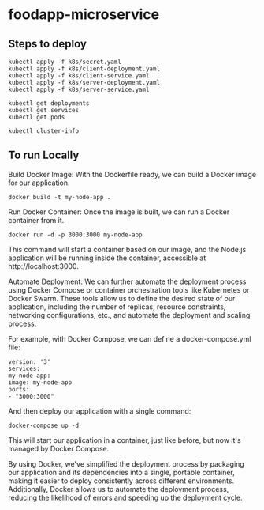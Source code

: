 # foodapp-microservice

## Steps to deploy

```
kubectl apply -f k8s/secret.yaml
kubectl apply -f k8s/client-deployment.yaml
kubectl apply -f k8s/client-service.yaml   
kubectl apply -f k8s/server-deployment.yaml
kubectl apply -f k8s/server-service.yaml

kubectl get deployments
kubectl get services   
kubectl get pods

kubectl cluster-info
```

## To run Locally
Build Docker Image: With the Dockerfile ready, we can build a Docker image for our application.
```
docker build -t my-node-app .
```
Run Docker Container: Once the image is built, we can run a Docker container from it.
```
docker run -d -p 3000:3000 my-node-app
```
This command will start a container based on our image, and the Node.js application will be running inside the container, accessible at http://localhost:3000.

Automate Deployment: We can further automate the deployment process using Docker Compose or container orchestration tools like Kubernetes or Docker Swarm. These tools allow us to define the desired state of our application, including the number of replicas, resource constraints, networking configurations, etc., and automate the deployment and scaling process.

For example, with Docker Compose, we can define a docker-compose.yml file:
```
version: '3'
services:
my-node-app:
image: my-node-app
ports:
- "3000:3000"
```
And then deploy our application with a single command:
```
docker-compose up -d
```
This will start our application in a container, just like before, but now it's managed by Docker Compose.

By using Docker, we've simplified the deployment process by packaging our application and its dependencies into a single, portable container, making it easier to deploy consistently across different environments. Additionally, Docker allows us to automate the deployment process, reducing the likelihood of errors and speeding up the deployment cycle.






